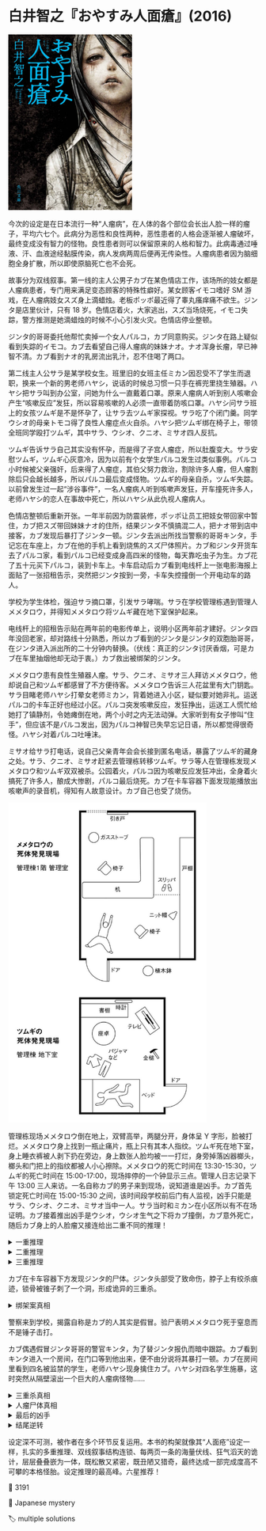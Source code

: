 # 白井智之『おやすみ人面瘡』(2016)

<img src=images/2016_cover.jpg width=250/>

今次的设定是在日本流行一种“人瘤病”，在人体的各个部位会长出人脸一样的瘤子，平均六七个。此病分为恶性和良性两种，恶性患者的人格会逐渐被人瘤破坏，最终变成没有智力的怪物。良性患者则可以保留原来的人格和智力。此病毒通过唾液、汗、血液途经黏膜传染，病人发病两周后便再无传染性。人瘤病患者因为脑细胞全身扩散，所以即使原脑死亡也不会死。

故事分为双线叙事。第一线的主人公男子カブ在某色情店工作，该场所的妓女都是人瘤病患者，专门用来满足变态顾客的特殊性癖好。某女顾客イモコ嗜好 SM 游戏，在人瘤病妓女スズ身上滴蜡烛。老板ポッポ最近得了睾丸瘙痒痛不欲生。ジンタ是店里伙计，只有 18 岁。色情店着火，大家逃出，スズ当场烧死，イモコ失踪，警方推测是她滴蜡烛的时候不小心引发火灾。色情店停业整顿。

ジンタ的哥哥委托他帮忙卖掉一个女人パルコ，カブ同意购买。ジンタ在路上疑似看到失踪的イモコ。カブ去看望自己得人瘤病的妹妹ナオ。ナオ浑身长瘤，早已神智不清。カブ看到ナオ的乳房流出乳汁，忍不住喝了两口。

第二线主人公サラ是某学校女生。班里旧的女班主任ミカン因忍受不了学生而退职，换来一个新的男老师ハヤシ，说话的时候总习惯一只手在裤兜里挠生殖器。ハヤシ把サラ叫到办公室，问她为什么一直戴着口罩。原来人瘤病人听到别人咳嗽会产生“咳嗽反应”发狂，所以容易咳嗽的人必须一直带着防咳口罩。ハヤシ问サラ班上的女孩ツムギ是不是怀孕了，让サラ去ツムギ家探视。サラ吃了个闭门羹。同学ウシオ的母亲トモコ得了良性人瘤症点火自杀。ハヤシ把ツムギ绑在椅子上，带领全班同学殴打ツムギ，其中サラ、ウシオ、クニオ、ミサオ四人反抗。

ツムギ告诉サラ自己其实没有怀孕，而是得了子宫人瘤症，所以肚腹变大。サラ安慰ツムギ，ツムギ心灰意冷，因为以前有个女学生パルコ发生过类似事例。パルコ小时候被父亲强奸，后来得了人瘤症，其伯父努力救治，割除许多人瘤，但人瘤割除后只会越长越多，所以パルコ最后变成怪物。ツムギ的母亲自杀，ツムギ失踪。以前曾发生过一起“涉谷事件”，一名人瘤病人听到咳嗽声发狂，开车撞死许多人，老师ハヤシ的恋人在事故中死亡，所以ハヤシ从此仇视人瘤病人。

色情店整顿后重新开张。一年半前因为防震装修，ポッポ让员工把妓女带回家中暂住，カブ把スズ带回妹妹ナオ的住所，结果ジンタ不慎搞混二人，把ナオ带到店中接客，カブ发现后暴打了ジンタ一顿。ジンタ去派出所找当警察的哥哥キンタ，手记忘在车座上，カブ在他的手机上看到烧焦的スズ尸体照片。カブ和ジンタ开货车去了パルコ家，看到パルコ已经变成身高四米的怪物，每天靠吃虫子为生。カブ花了五十元买下パルコ，装到卡车上。卡车启动后カブ看到电线杆上一张电影海报上面贴了一张招租告示，突然把ジンタ按到一旁，卡车失控撞倒一个开电动车的路人。

学校为学生体检，强迫サラ摘口罩，引发サラ哮喘。サラ在学校管理栋遇到管理人メメタロウ，并得知メメタロウ将ツムギ藏在地下室保护起来。

电线杆上的招租告示贴在两年前的电影传单上，说明小区两年前才建好。ジンタ四年没回老家，却对路线十分熟悉，所以カブ看到的ジンタ是ジンタ的双胞胎哥哥，在ジンタ进入派出所的二十分钟内替换。（伏线：真正的ジンタ讨厌香烟，可是カブ在车里抽烟他却无动于衷。）カブ救出被绑架的ジンタ。

メメタロウ患有良性生殖器人瘤。サラ、クニオ、ミサオ三人拜访メメタロウ，他却说自己和ツムギ都感冒了不方便待客。メメタロウ告诉三人花盆里有大门钥匙。サラ目睹老师ハヤシ打晕女老师ミカン，背着她进入小区，疑似要对她非礼。运送パルコ的卡车正好也经过小区。パルコ突发咳嗽反应，发狂挣出，运送工人慌忙给她打了镇静剂，令她瘫倒在地，两个小时之内无法动弹。大家听到有女子惨叫“住手”，但应该不是パルコ发出，因为パルコ神智已失早忘记日语，所以都觉得很奇怪。ハヤシ对着パルコ吐唾沫。

ミサオ给サラ打电话，说自己父亲青年会会长接到匿名电话，暴露了ツムギ的藏身之处。サラ、クニオ、ミサオ赶紧去管理栋转移ツムギ。サラ等人在管理栋发现メメタロウ和ツムギ双双被杀。公园着火，パルコ因为咳嗽反应发狂冲出，全身着火搞死了许多人，酿成大惨剧，パルコ最后烧死。カブ在卡车容器下面发现能播放出咳嗽声的录音机，得知有人故意设计。カブ自己也受了烧伤。

<img src=images/2016_death_scenes.jpg width=400/>

管理栋现场メメタロウ倒在地上，双臂高举，两腿分开，身体呈 Y 字形，脸被打烂。メメタロウ身上找到一瓶止痛片，瓶上只有其本人指纹。ツムギ死在地下室，身上睡衣裤被人剥下扔在旁边，身上数张人脸均被一一打烂，身旁掉落凶器榔头，榔头和门把上的指纹都被人小心擦除。メメタロウ的死亡时间在 13:30-15:30，ツムギ的死亡时间在 15:00-17:00，现场摔停的一个钟显示三点。管理人日志记录下午 13:00 三人来访。一名自称カブ的男子来到现场，说知道谁是凶手。カブ首先锁定死亡时间在 15:00-15:30 之间，该时间段学校前后门有人监视，凶手只能是サラ、ウシオ、クニオ、ミサオ当中一人。サラ当时和ミカン在小区所以有不在场证明。カブ接着推出凶手是ウシオ，ウシオ生气之下将カブ撞倒，カブ意外死亡，随后カブ身上的人脸瘤又接连给出二重不同的推理！

<details><summary>一重推理</summary>
メメタロウ头痛找药房拿药，药房不给，只好空手而还。现场メメタロウ身上的药只能是凶手给的。凶手仔细擦除榔头和门把上的指纹，却没有擦除药瓶上的指纹，说明凶手并不是真的要擦除指纹，而是要把嫌疑导向别人。凶手是手烧伤没有指纹的ウシオ。
</details>

<details><summary>二重推理</summary>
メメタロウ身上有药瓶是因为凶手和メメタロウ争斗时划坏了裤子，所以凶手和メメタロウ交换裤子，药瓶是凶手带在身上的。凶手满足三个条件：身上带药，身穿校服裤子，没时间回家。凶手是クニオ。
</details>

<details><summary>三重推理</summary>
凶手没有拿走现场药瓶是因为当时不知道，サラ、クニオ、ミサオ三人来到现场后发现后メメタロウ身上药瓶，凶手那时才发觉。サラ有不在场证明，クニオ中途出去叫警察，只有ミサオ有机会调换药瓶。凶手是ミサオ。
</details>

カブ在卡车容器下方发现ジンタ的尸体。ジンタ头部受了致命伤，脖子上有绞杀痕迹，锁骨被锥子刺了一个洞，形成诡异的三重杀。

<details><summary>绑架案真相</summary>
ジンタ被カブ解救出来之后曾提到过パルコ吃虫子的事情。如果和カブ一起去パルコ家的ジンタ其实是ジンタ的哥哥假冒，那么ジンタ不应该知道パルコ吃虫子的事情，这个矛盾说明被解救出来的ジンタ也是ジンタ的哥哥假冒。ジンタ的哥哥假冒ジンタ被カブ识破之后，再次假冒“被绑架的ジンタ”被カブ解救！杀死ジンタ的凶手是ジンタ的哥哥。其实ジンタ早已死亡，ジンタ的哥哥冒充他是为了假装他还活着，给自己制造不在场证明。
</details>

警察来到学校，揭露自称是カブ的人其实是假冒。验尸表明メメタロウ死于窒息而不是锤子击打。

カブ偶遇假冒ジンタ哥哥的警官キンタ，为了替ジンタ报仇而暗中跟踪。カブ看到キンタ进入一个房间，在门口等到他出来，便不由分说将其暴打一顿。カブ在房间里看到四名被监禁的学生，老师ハヤシ现身擒住カブ。ハヤシ对四名学生施暴，这时突然从隔壁滚出一个巨大的人瘤病怪物……

<details><summary>三重杀真相</summary>
三个疑问：一、女客人イモコ来店里的时候穿了外套看不出性别，可是ジンタ知道イモコ的性别（伏线：对话）。二、ジンタ手机上的烧焦尸体照片。三、运送パルコ的途中カブ曾经咳嗽，可是パルコ当时没有发狂只是发出呻吟声。

真相：ジンタ想救出恋人パルコ。运送パルコ的途中车里并没有パルコ，呻吟声是录音机，都是ジンタ提前安排。ジンタ杀死イモコ之后放火，烧焦尸体不是人瘤病妓女スズ而是イモコ。ジンタ偷出スズ，不断割去スズ身上的人瘤使其变成大怪物，用来和パルコ交换。运送パルコ的途中换了一次车。公园因咳嗽反应发狂的怪物不是パルコ而是スズ，スズ冲出时ジンタ脑部受到撞击死亡，但ジンタ身上的人瘤令其不死。被人瘤控制的ジンタ为了止血所以勒住自己脖子，为了呼气所以在锁骨上开洞，于是身上留下了三重杀的伤口。结尾出现的怪物是パルコ，后来被现身的ジンタ安抚。
</details>

<details><summary>人瘤尸体真相</summary>
老师ハヤシ＝色情店老板ポッポ（伏线：睾丸瘙痒）。

サラ和ハヤシ＝ポッポ在小区目睹怪物パルコ冲出来被工人打了镇静剂，恰好ツムギ被杀时喊“住手”。如果警察调查ツムギ的死亡时间，ハヤシ＝ポッポ便会知道パルコ冲出来的时间，由此可推知工人是将パルコ送回小区，而不是将她运离小区，那样ジンタ的营救计划便会露馅。ジンタ和キンタ为了拯救计划，只好想诡计伪造ツムギ的死亡时间。キンタ在附近得到一具早先死亡的路人尸体（伏线：卡车失控撞倒路人），想把路人尸体运到管理室，让人认为ツムギ和路人同时死亡，好将ツムギ的死亡时间提前。ジンタ给ミサオ的父亲打了匿名电话，キンタ搬运尸体时发现学校前后门有学生监视，无奈メメタロウ只好自己扮演尸体。メメタロウ用锤子将自己睾丸人瘤打烂，假扮成打烂的人脸，头藏在裤子里，双臂分开扮演双腿，双腿戴手套扮演双手。案发后キンタ再将打烂人脸的路人尸体抽空搬入现场，假冒メメタロウ的尸体。
</details>

<details><summary>最后的凶手</summary>
两个条件矛盾：
<ol>
<li>メメタロウ的日志记载メメタロウ每天 15:30 准时检查门窗上锁，所以杀死ツムギ的凶手必须在 15:30 之前进入管理栋，提前将窗户打开为之后进入做准备，因此凶手是 13:00 来的サラ、クニオ、ミサオ中的一人。サラ有不在场证明可以排除，所以凶手是クニオ、ミサオ中一人。</li>
<li>按照パルコ逃跑的时间推算，ツムギ的死亡时间在 16:00 之后。凶手等待了半个小时才行凶，是因为给ウシオ的母亲トモコ唱超度经（伏线：トモコ点火自杀，15:40 死亡），所以凶手知道トモコ的事情。クニオ、ミサオ都不知道トモコ的事情。</li>
</ol>

矛盾的根源在于“死亡时刻＝尖叫时刻＝16:00”这个假设。凶手是サラ，她的舌头上长了人瘤，所以长期戴防咳口罩掩饰。サラ和ハヤシ在小区的时候咬自己舌头发出人瘤惨叫，冒充ツムギ的叫声，给自己提供不在场证明。サラ杀死ツムギ的动机是为了减轻她的痛苦。
</details>

<details><summary>结尾逆转</summary>
死去的スズ其实是カブ的妹妹ナオ，二人身份交换。伏线：ジンタ搞错スズ、ナオ身份，ナオ流出乳汁其实是スズ怀孕。
</details>

设定深不可测，被作者在多个环节反复运用。本书的构架就像其“人面疮”设定一样，扎实的多重推理、双线叙事结构连锁、每两页一条的海量伏线、狂气滔天的诡计，层层叠叠嵌为一体，既松散又紧密，既丑陋又猎奇，最终达成一部完成度高不可攀的本格怪胎。设定推理的最高峰。六星推荐！

:link: 3191

:file_folder: Japanese mystery

:label: multiple solutions
